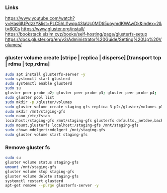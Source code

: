### Links
https://www.youtube.com/watch?v=Has6lUPdzzY&list=PLC5hLl1wqo43IaUc0MDti5uoymdKWAwDk&index=2&t=600s
https://www.gluster.org/install/
https://bookstack.elzim.xyz/books/self-hosting/page/glusterfs-setup
https://docs.gluster.org/en/v3/Administrator%20Guide/Setting%20Up%20Volumes/

### gluster volume create [stripe | replica | disperse] [transport tcp | rdma | tcp,rdma]
```bash
sudo apt install glusterfs-server -y
sudo systemctl start glusterd
sudo systemctl enable glusterd
sudo su
gluster peer probe p2; gluster peer probe p3; gluster peer probe p4;
sudo gluster pool list
sudo mkdir -p /gluster/volumes
sudo gluster volume create staging-gfs replica 3 p2:/gluster/volumes p3:/gluster/volumes p4:/gluster/volumes force
sudo mkdir /mnt/staging-gfs
sudo nano /etc/fstab
localhost:/staging-gfs /mnt/staging-gfs glusterfs defaults,_netdev,backupvolfile-server=localhost 0 0
sudo mount.glusterfs localhost:/staging-gfs /mnt/staging-gfs
sudo chown mdelgert:mdelgert /mnt/staging-gfs
sudo gluster volume start staging-gfs
```

### Remove gluster fs
```bash
sudo su
gluster volume status staging-gfs
umount /mnt/staging-gfs
gluster volume stop staging-gfs
gluster volume delete staging-gfs
systemctl restart glusterd
apt-get remove --purge glusterfs-server -y
```
